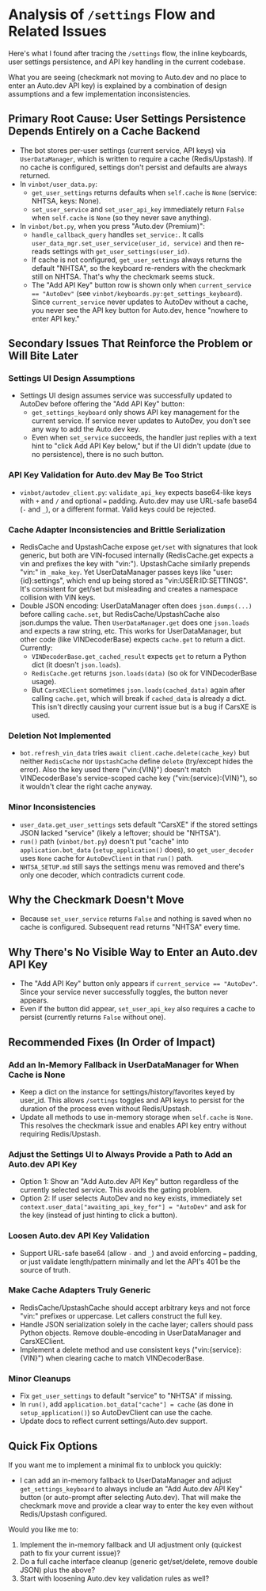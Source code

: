 # Analysis of `/settings` Flow and Related Issues

Here's what I found after tracing the `/settings` flow, the inline keyboards, user settings persistence, and API key handling in the current codebase.

What you are seeing (checkmark not moving to Auto.dev and no place to enter an Auto.dev API key) is explained by a combination of design assumptions and a few implementation inconsistencies.

## Primary Root Cause: User Settings Persistence Depends Entirely on a Cache Backend

- The bot stores per-user settings (current service, API keys) via `UserDataManager`, which is written to require a cache (Redis/Upstash). If no cache is configured, settings don't persist and defaults are always returned.
- In `vinbot/user_data.py`:
  - `get_user_settings` returns defaults when `self.cache` is `None` (service: NHTSA, keys: None).
  - `set_user_service` and `set_user_api_key` immediately return `False` when `self.cache` is `None` (so they never save anything).
- In `vinbot/bot.py`, when you press "Auto.dev (Premium)":
  - `handle_callback_query` handles `set_service:`. It calls `user_data_mgr.set_user_service(user_id, service)` and then re-reads settings with `get_user_settings(user_id)`.
  - If cache is not configured, `get_user_settings` always returns the default "NHTSA", so the keyboard re-renders with the checkmark still on NHTSA. That's why the checkmark seems stuck.
  - The "Add API Key" button row is shown only when `current_service == "AutoDev"` (see `vinbot/keyboards.py:get_settings_keyboard`). Since `current_service` never updates to AutoDev without a cache, you never see the API key button for Auto.dev, hence "nowhere to enter API key."

## Secondary Issues That Reinforce the Problem or Will Bite Later

### Settings UI Design Assumptions
- Settings UI design assumes service was successfully updated to AutoDev before offering the "Add API Key" button:
  - `get_settings_keyboard` only shows API key management for the current service. If service never updates to AutoDev, you don't see any way to add the Auto.dev key.
  - Even when `set_service` succeeds, the handler just replies with a text hint to "click Add API Key below," but if the UI didn't update (due to no persistence), there is no such button.

### API Key Validation for Auto.dev May Be Too Strict
- `vinbot/autodev_client.py`: `validate_api_key` expects base64-like keys with `+` and `/` and optional `=` padding. Auto.dev may use URL-safe base64 (`-` and `_`), or a different format. Valid keys could be rejected.

### Cache Adapter Inconsistencies and Brittle Serialization
- RedisCache and UpstashCache expose `get/set` with signatures that look generic, but both are VIN-focused internally (RedisCache.get expects a vin and prefixes the key with "vin:"). UpstashCache similarly prepends "vin:" in `_make_key`. Yet UserDataManager passes keys like "user:{id}:settings", which end up being stored as "vin:USER:ID:SETTINGS". It's consistent for get/set but misleading and creates a namespace collision with VIN keys.
- Double JSON encoding: UserDataManager often does `json.dumps(...)` before calling `cache.set`, but RedisCache/UpstashCache also json.dumps the value. Then `UserDataManager.get` does one `json.loads` and expects a raw string, etc. This works for UserDataManager, but other code (like VINDecoderBase) expects `cache.get` to return a dict. Currently:
  - `VINDecoderBase.get_cached_result` expects `get` to return a Python dict (it doesn't `json.loads`).
  - `RedisCache.get` returns `json.loads(data)` (so ok for VINDecoderBase usage).
  - But `CarsXEClient` sometimes `json.loads(cached_data)` again after calling `cache.get`, which will break if `cached_data` is already a dict. This isn't directly causing your current issue but is a bug if CarsXE is used.

### Deletion Not Implemented
- `bot.refresh_vin_data` tries `await client.cache.delete(cache_key)` but neither `RedisCache` nor `UpstashCache` define `delete` (try/except hides the error). Also the key used there ("vin:{VIN}") doesn't match VINDecoderBase's service-scoped cache key ("vin:{service}:{VIN}"), so it wouldn't clear the right cache anyway.

### Minor Inconsistencies
- `user_data.get_user_settings` sets default "CarsXE" if the stored settings JSON lacked "service" (likely a leftover; should be "NHTSA").
- `run()` path (`vinbot/bot.py`) doesn't put "cache" into `application.bot_data` (`setup_application()` does), so `get_user_decoder` uses `None` cache for `AutoDevClient` in that `run()` path.
- `NHTSA_SETUP.md` still says the settings menu was removed and there's only one decoder, which contradicts current code.

## Why the Checkmark Doesn't Move

- Because `set_user_service` returns `False` and nothing is saved when no cache is configured. Subsequent read returns "NHTSA" every time.

## Why There's No Visible Way to Enter an Auto.dev API Key

- The "Add API Key" button only appears if `current_service == "AutoDev"`. Since your service never successfully toggles, the button never appears.
- Even if the button did appear, `set_user_api_key` also requires a cache to persist (currently returns `False` without one).

## Recommended Fixes (In Order of Impact)

### Add an In-Memory Fallback in UserDataManager for When Cache is None
- Keep a dict on the instance for settings/history/favorites keyed by user_id. This allows `/settings` toggles and API keys to persist for the duration of the process even without Redis/Upstash.
- Update all methods to use in-memory storage when `self.cache` is `None`. This resolves the checkmark issue and enables API key entry without requiring Redis/Upstash.

### Adjust the Settings UI to Always Provide a Path to Add an Auto.dev API Key
- Option 1: Show an "Add Auto.dev API Key" button regardless of the currently selected service. This avoids the gating problem.
- Option 2: If user selects AutoDev and no key exists, immediately set `context.user_data["awaiting_api_key_for"] = "AutoDev"` and ask for the key (instead of just hinting to click a button).

### Loosen Auto.dev API Key Validation
- Support URL-safe base64 (allow `-` and `_`) and avoid enforcing `=` padding, or just validate length/pattern minimally and let the API's 401 be the source of truth.

### Make Cache Adapters Truly Generic
- RedisCache/UpstashCache should accept arbitrary keys and not force "vin:" prefixes or uppercase. Let callers construct the full key.
- Handle JSON serialization solely in the cache layer; callers should pass Python objects. Remove double-encoding in UserDataManager and CarsXEClient.
- Implement a delete method and use consistent keys ("vin:{service}:{VIN}") when clearing cache to match VINDecoderBase.

### Minor Cleanups
- Fix `get_user_settings` to default "service" to "NHTSA" if missing.
- In `run()`, add `application.bot_data["cache"] = cache` (as done in `setup_application()`) so AutoDevClient can use the cache.
- Update docs to reflect current settings/Auto.dev support.

## Quick Fix Options

If you want me to implement a minimal fix to unblock you quickly:

- I can add an in-memory fallback to UserDataManager and adjust `get_settings_keyboard` to always include an "Add Auto.dev API Key" button (or auto-prompt after selecting Auto.dev). That will make the checkmark move and provide a clear way to enter the key even without Redis/Upstash configured.

Would you like me to:

1. Implement the in-memory fallback and UI adjustment only (quickest path to fix your current issue)?
2. Do a full cache interface cleanup (generic get/set/delete, remove double JSON) plus the above?
3. Start with loosening Auto.dev key validation rules as well?